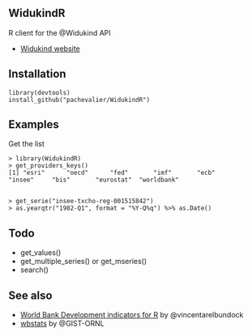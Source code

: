 
## WidukindR

R client for the @Widukind API

* [Widukind website](http://widukind.cepremap.org/)

## Installation



    library(devtools)
    install_github("pachevalier/WidukindR")


## Examples

Get the list

    > library(WidukindR)
    > get_providers_keys()
    [1] "esri"      "oecd"      "fed"       "imf"       "ecb"       "insee"     "bis"       "eurostat"  "worldbank"


    > get_serie("insee-txcho-reg-001515842")
    > as.yearqtr("1982-Q1", format = "%Y-Q%q") %>% as.Date()

## Todo

- get_values()
- get_multiple_series() or get_mseries()
- search()

## See also

- [World Bank Development indicators for R](https://github.com/vincentarelbundock/WDI) by @vincentarelbundock
- [wbstats](https://github.com/GIST-ORNL/wbstats) by @GIST-ORNL
